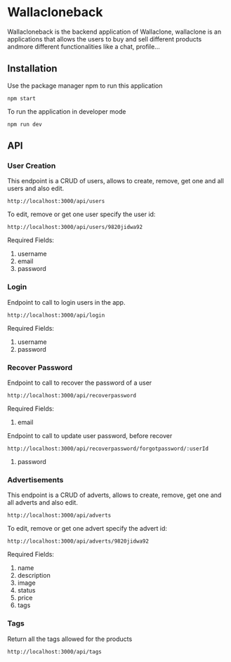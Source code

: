 # Wallacloneback

Wallacloneback is the backend application of Wallaclone, wallaclone is an applications that allows the users to buy and sell different products andmore different functionalities like a chat, profile...

## Installation

Use the package manager npm to run this application

`npm start`

To run the application in developer mode

`npm run dev`

## API

### User Creation
This endpoint is a CRUD of users, allows to create, remove, get one and all users and also edit.

`http://localhost:3000/api/users`

To edit, remove or get one user specify the user id:

`http://localhost:3000/api/users/9820jidwa92`

Required Fields:

1. username
2. email
3. password

### Login
Endpoint to call to login users in the app.

`http://localhost:3000/api/login`

Required Fields:

1. username
2. password

### Recover Password
Endpoint to call to recover the password of a user

`http://localhost:3000/api/recoverpassword`

Required Fields:

1. email

Endpoint to call to update user password, before recover

`http://localhost:3000/api/recoverpassword/forgotpassword/:userId`

1. password 


### Advertisements
This endpoint is a CRUD of adverts, allows to create, remove, get one and all adverts and also edit.

`http://localhost:3000/api/adverts`

To edit, remove or get one advert specify the advert id:

`http://localhost:3000/api/adverts/9820jidwa92`

Required Fields:

1. name
2. description
3. image
4. status
5. price
6. tags

### Tags
Return all the tags allowed for the products

`http://localhost:3000/api/tags`

